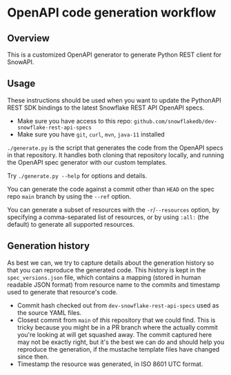 # OpenAPI code generation workflow

## Overview
This is a customized OpenAPI generator to generate Python REST client for SnowAPI.

## Usage

These instructions should be used when you want to update the PythonAPI REST
SDK bindings to the latest Snowflake REST API OpenAPI specs.

* Make sure you have access to this repo: `github.com/snowflakedb/dev-snowflake-rest-api-specs`
* Make sure you have `git`, `curl`, `mvn`, `java-11` installed

`./generate.py` is the script that generates the code from the OpenAPI specs
in that repository.  It handles both cloning that repository locally, and
running the OpenAPI spec generator with our custom templates.

Try `./generate.py --help` for options and details.

You can generate the code against a commit other than `HEAD` on the spec repo
`main` branch by using the `--ref` option.

You can generate a subset of resources with the `-r`/`--resources` option, by
specifying a comma-separated list of resources, or by using `:all:` (the
default) to generate all supported resources.

## Generation history

As best we can, we try to capture details about the generation history so that
you can reproduce the generated code.  This history is kept in the
`spec_versions.json` file, which contains a mapping (stored in human readable
JSON format) from resource name to the commits and timestamp used to generate
that resource's code.

* Commit hash checked out from `dev-snowflake-rest-api-specs` used as the
  source YAML files.
* Closest commit from `main` of *this* repository that we could find.  This is
  tricky because you might be in a PR branch where the actually commit you're
  looking at will get squashed away.  The commit captured here may not be
  exactly right, but it's the best we can do and should help you reproduce the
  generation, if the mustache template files have changed since then.
* Timestamp the resource was generated, in ISO 8601 UTC format.
